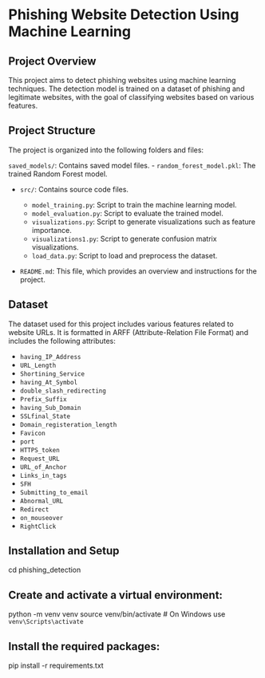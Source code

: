 # Phishing Website Detection Using Machine Learning

## Project Overview
This project aims to detect phishing websites using machine learning techniques. The detection model is trained on a dataset of phishing and legitimate websites, with the goal of classifying websites based on various features.

## Project Structure
The project is organized into the following folders and files:

`saved_models/`: Contains saved model files.
    - `random_forest_model.pkl`: The trained Random Forest model.
- `src/`: Contains source code files.
  - `model_training.py`: Script to train the machine learning model.
  - `model_evaluation.py`: Script to evaluate the trained model.
  - `visualizations.py`: Script to generate visualizations such as feature importance.
  - `visualizations1.py`: Script to generate confusion matrix visualizations.
  - `load_data.py`: Script to load and preprocess the dataset.

- `README.md`: This file, which provides an overview and instructions for the project.

## Dataset
The dataset used for this project includes various features related to website URLs. It is formatted in ARFF (Attribute-Relation File Format) and includes the following attributes:
- `having_IP_Address`
- `URL_Length`
- `Shortining_Service`
- `having_At_Symbol`
- `double_slash_redirecting`
- `Prefix_Suffix`
- `having_Sub_Domain`
- `SSLfinal_State`
- `Domain_registeration_length`
- `Favicon`
- `port`
- `HTTPS_token`
- `Request_URL`
- `URL_of_Anchor`
- `Links_in_tags`
- `SFH`
- `Submitting_to_email`
- `Abnormal_URL`
- `Redirect`
- `on_mouseover`
- `RightClick`

## Installation and Setup
   cd phishing_detection

## Create and activate a virtual environment:
python -m venv venv
source venv/bin/activate  # On Windows use `venv\Scripts\activate`

## Install the required packages:
pip install -r requirements.txt